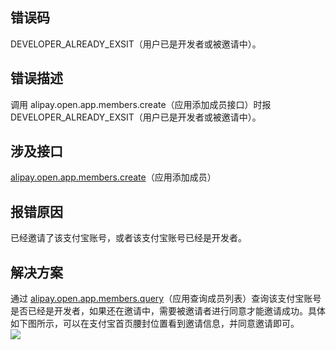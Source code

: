 ## 错误码
DEVELOPER_ALREADY_EXSIT（用户已是开发者或被邀请中）。

## 错误描述
调用 alipay.open.app.members.create（应用添加成员接口）时报 DEVELOPER_ALREADY_EXSIT（用户已是开发者或被邀请中）。

## 涉及接口
[alipay.open.app.members.create](https://opendocs.alipay.com/mini/03l21t)（应用添加成员）

## 报错原因
已经邀请了该支付宝账号，或者该支付宝账号已经是开发者。

## 解决方案
通过 [alipay.open.app.members.query](https://opendocs.alipay.com/mini/03l3ew)（应用查询成员列表）查询该支付宝账号是否已经是开发者，如果还在邀请中，需要被邀请者进行同意才能邀请成功。具体如下图所示，可以在支付宝首页腰封位置看到邀请信息，并同意邀请即可。<br />![](https://gw.alipayobjects.com/zos/sptworksff_prod/7026dc08-e9f3-4e87-be74-4d7aa4ac4447.png#align=left&display=inline&height=397&margin=%5Bobject%20Object%5D&originHeight=565&originWidth=316&status=done&style=none&width=222)
